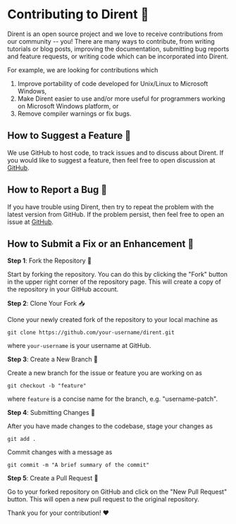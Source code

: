 # Contributing to Dirent 🐾

Dirent is an open source project and we love to receive contributions from our
community -- you!  There are many ways to contribute, from writing tutorials
or blog posts, improving the documentation, submitting bug reports and
feature requests, or writing code which can be incorporated into Dirent.

For example, we are looking for contributions which

1. Improve portability of code developed for Unix/Linux to Microsoft Windows,
2. Make Dirent easier to use and/or more useful for programmers working on
   Microsoft Windows platform, or
3. Remove compiler warnings or fix bugs.


## How to Suggest a Feature 🙋

We use GitHub to host code, to track issues and to discuss about Dirent.  If
you would like to suggest a feature, then feel free to open discussion at
[GitHub](https://github.com/tronkko/dirent/discussions).


## How to Report a Bug 👾

If you have trouble using Dirent, then try to repeat the problem with the
latest version from GitHub.  If the problem persist, then feel free to open an
issue at [GitHub](https://github.com/tronkko/dirent/issues).


## How to Submit a Fix or an Enhancement 🔧

**Step 1**: Fork the Repository 🍴

Start by forking the repository.  You can do this by clicking the "Fork"
button in the upper right corner of the repository page.  This will create a
copy of the repository in your GitHub account.

**Step 2**: Clone Your Fork 📥

Clone your newly created fork of the repository to your local machine as

    git clone https://github.com/your-username/dirent.git

where `your-username` is your username at GitHub.

**Step 3**: Create a New Branch 🌿

Create a new branch for the issue or feature you are working on as

    git checkout -b "feature"

where `feature` is a concise name for the branch, e.g. "username-patch".

**Step 4**: Submitting Changes 🚀

After you have made changes to the codebase, stage your changes as

    git add .

Commit changes with a message as

    git commit -m "A brief summary of the commit"

**Step 5**: Create a Pull Request 🌟

Go to your forked repository on GitHub and click on the "New Pull Request"
button.  This will open a new pull request to the original repository.

Thank you for your contribution! ❤️
